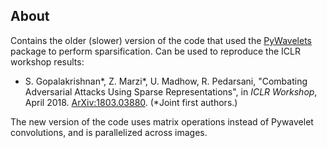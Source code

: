 ## About

Contains the older (slower) version of the code that used the [PyWavelets](https://pywavelets.readthedocs.io/) package to perform sparsification. Can be used to reproduce the ICLR workshop results:

* S. Gopalakrishnan*, Z. Marzi*, U. Madhow, R. Pedarsani, "Combating Adversarial Attacks Using Sparse Representations", in *ICLR Workshop*, April 2018. [ArXiv:1803.03880](https://arxiv.org/abs/1803.03880). (*Joint first authors.)

The new version of the code uses matrix operations instead of Pywavelet convolutions, and is parallelized across images.
